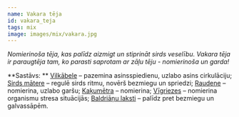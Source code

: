 ```yaml
---
name: Vakara tēja
id: vakara_teja
tags: mix
image: images/mix/vakara.jpg
---
```

*Nomierinoša tēja, kas palīdz aizmigt un stiprināt sirds veselību. Vakara tēja ir paraugtēja tam, ko parasti saprotam ar zāļu tēju - nomierinoša un garda!*

**Sastāvs: **
<a href="https://www.danga.lv/mono/#vilkabele">Vilkābele</a> – pazemina asinsspiedienu, uzlabo asins cirkulāciju;
<a href="https://www.danga.lv/mono/#sirds_matere">Sirds mātere</a> – regulē sirds ritmu, novērš bezmiegu un spriedzi;
<a href="https://www.danga.lv/mono/#raudene">Raudene</a> – nomierina, uzlabo garšu;
<a href="https://www.danga.lv/mono/#kakumetra">Kaķumētra</a> – nomierina;
<a href="https://www.danga.lv/mono/#vigriezes">Vīgriezes</a> – nomierina organismu stresa situācijās;
<a href="https://www.danga.lv/mono/#baldrians">Baldriāņu laksti</a> – palīdz pret bezmiegu un galvassāpēm.